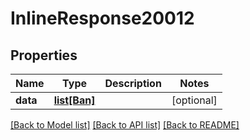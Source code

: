 # InlineResponse20012

## Properties
Name | Type | Description | Notes
------------ | ------------- | ------------- | -------------
**data** | [**list[Ban]**](Ban.md) |  | [optional] 

[[Back to Model list]](../README.md#documentation-for-models) [[Back to API list]](../README.md#documentation-for-api-endpoints) [[Back to README]](../README.md)

